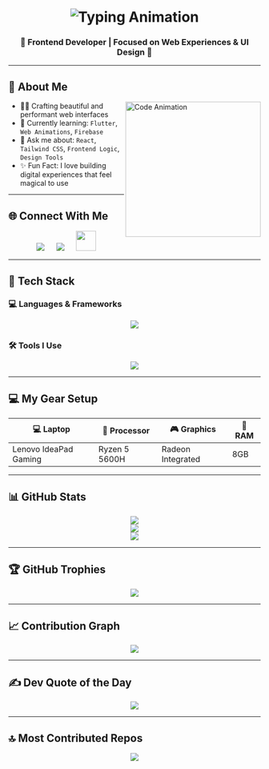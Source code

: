 <h1 align="center">
  <img src="https://readme-typing-svg.herokuapp.com?font=Fira+Code&size=25&pause=1000&center=true&vCenter=true&width=500&lines=Hi+I'm+Deepakkumar+V!;Frontend+Developer;App+Developer;UI/UX+Designer" alt="Typing Animation" />
</h1>

<h3 align="center">
  <strong>🚀 Frontend Developer | Focused on Web Experiences & UI Design 🎨</strong>
</h3>

---

## 🧠 About Me

<img align="right" src="https://mir-s3-cdn-cf.behance.net/project_modules/source/06f21a161921919.63cd7887d0a70.gif" width="270" alt="Code Animation" />

- 👨‍💻 Crafting beautiful and performant web interfaces  
- 🌱 Currently learning: `Flutter`, `Web Animations`, `Firebase`  
- 💬 Ask me about: `React`, `Tailwind CSS`, `Frontend Logic`, `Design Tools`  
- ✨ Fun Fact: I love building digital experiences that feel magical to use  

---

## 🌐 Connect With Me

<p  align="center">
  <a style="padding:10px" href="mailto:deepakviji5556@gmail.com"><img src="https://skillicons.dev/icons?i=gmail" /></a>
  <a style="padding:10px"  href="https://www.linkedin.com/public-profile/settings?lipi=urn%3Ali%3Apage%3Ad_flagship3_profile_self_edit_contact-info%3BfysJZ5rrRoSKhB%2Bh5%2Fu6ag%3D%3D" target="_blank"><img src="https://skillicons.dev/icons?i=linkedin" /></a>
  <a style="padding:10px"  href="https://deepakportfolioo.web.app/" target="_blank"><img src="https://cdn-icons-png.flaticon.com/512/841/841364.png" width="40" /></a>
</p>

---

## 🧰 Tech Stack

### 💻 Languages & Frameworks
<p align="center">
  <img src="https://skillicons.dev/icons?i=html,css,js,c,java,react,flutter,dart,tailwind,bootstrap" />
</p>

### 🛠️ Tools I Use
<p align="center">
  <img src="https://skillicons.dev/icons?i=git,github,vscode,figma,photoshop,npm,webpack" />
</p>

---

## 💻 My Gear Setup

| 💻 Laptop             | 🧠 Processor  | 🎮 Graphics         | 🔋 RAM   |
|-----------------------|----------------|----------------------|----------|
| Lenovo IdeaPad Gaming | Ryzen 5 5600H  | Radeon Integrated    | 8GB      |

---

## 📊 GitHub Stats

<p align="center">
  <img src="https://github-readme-stats.vercel.app/api?username=Deepak5556&theme=radical&show_icons=true&hide_border=false&include_all_commits=true&count_private=true" />
  <br/>
  <img src="https://github-readme-streak-stats.herokuapp.com/?user=Deepak5556&theme=radical&hide_border=false" />
  <br/>
  <img src="https://github-readme-stats.vercel.app/api/top-langs/?username=Deepak5556&theme=radical&layout=compact&hide_border=false" />
</p>

---

## 🏆 GitHub Trophies

<p align="center">
  <img src="https://github-profile-trophy.vercel.app/?username=Deepak5556&theme=gruvbox&no-frame=false&no-bg=true&margin-w=15" />
</p>

---

## 📈 Contribution Graph

<p align="center">
  <img src="https://github-readme-activity-graph.vercel.app/graph?username=Deepak5556&theme=react-dark&bg_color=1d1d1d&color=00bcd4&line=00f5a0&point=f5a623&area=true&hide_border=true" />
</p>

---

## ✍️ Dev Quote of the Day

<p align="center">
  <img src="https://quotes-github-readme.vercel.app/api?type=horizontal&theme=dark" />
</p>

---
## 🔝 Most Contributed Repos

<p align="center">
  <img src="https://github-contributor-stats.vercel.app/api?username=Deepak5556&limit=5&theme=dark&combine_all_yearly_contributions=true" />
</p>
